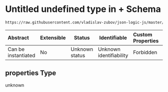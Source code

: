 # Untitled undefined type in + Schema

```txt
https://raw.githubusercontent.com/vladislav-zubov/json-logic-js/master/schemas/operators/arithmetic/add.json#/properties
```




| Abstract            | Extensible | Status         | Identifiable            | Custom Properties | Additional Properties | Access Restrictions | Defined In                                                         |
| :------------------ | ---------- | -------------- | ----------------------- | :---------------- | --------------------- | ------------------- | ------------------------------------------------------------------ |
| Can be instantiated | No         | Unknown status | Unknown identifiability | Forbidden         | Allowed               | none                | [add.json\*](operators/arithmetic/add.json "open original schema") |

## properties Type

unknown
